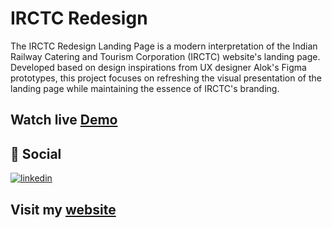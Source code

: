 # IRCTC Redesign

The IRCTC Redesign Landing Page is a modern interpretation of the Indian Railway Catering and Tourism Corporation (IRCTC) website's landing page. Developed based on design inspirations from UX designer Alok's Figma prototypes, this project focuses on refreshing the visual presentation of the landing page while maintaining the essence of IRCTC's branding.

## Watch live [Demo](https://irctc-redesign.vercel.app)

## 🔗 Social

[![linkedin](https://img.shields.io/badge/linkedin-0A66C2?style=for-the-badge&logo=linkedin&logoColor=white)](https://www.linkedin.com/in/prajilk/)

## Visit my [website](https://prajilk.github.io)
